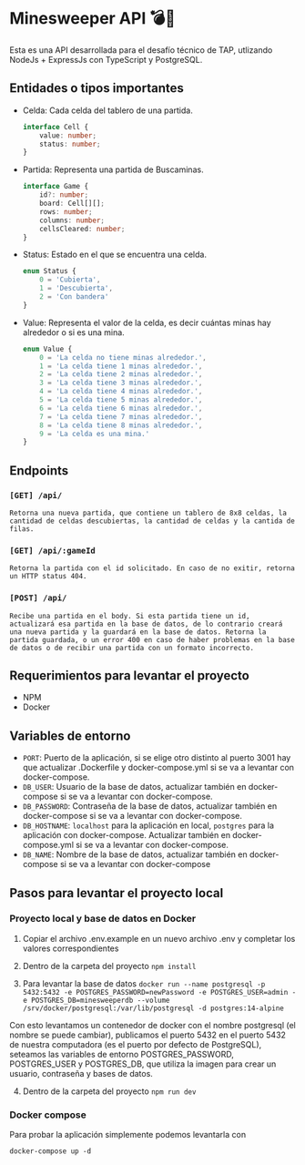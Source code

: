 # Minesweeper API 💣🚩

Esta es una API desarrollada para el desafío técnico de TAP, utlizando NodeJs + ExpressJs con TypeScript y PostgreSQL.

## Entidades o tipos importantes

- Celda: Cada celda del tablero de una partida.
    ```typescript
    interface Cell {
        value: number;
        status: number;
    }
    ```
- Partida: Representa una partida de Buscaminas.

    ```typescript
    interface Game {
        id?: number;
        board: Cell[][];
        rows: number;
        columns: number;
        cellsCleared: number;
    }
    ```

- Status: Estado en el que se encuentra una celda.

    ```typescript
    enum Status {
        0 = 'Cubierta',
        1 = 'Descubierta',
        2 = 'Con bandera'
    }
    ```

- Value: Representa el valor de la celda, es decir cuántas minas hay alrededor o si es una mina.

    ```typescript
    enum Value {
        0 = 'La celda no tiene minas alrededor.',
        1 = 'La celda tiene 1 minas alrededor.',
        2 = 'La celda tiene 2 minas alrededor.',
        3 = 'La celda tiene 3 minas alrededor.',
        4 = 'La celda tiene 4 minas alrededor.',
        5 = 'La celda tiene 5 minas alrededor.',
        6 = 'La celda tiene 6 minas alrededor.',
        7 = 'La celda tiene 7 minas alrededor.',
        8 = 'La celda tiene 8 minas alrededor.',
        9 = 'La celda es una mina.'
    }
    ```

## Endpoints
### `[GET] /api/`
    Retorna una nueva partida, que contiene un tablero de 8x8 celdas, la cantidad de celdas descubiertas, la cantidad de celdas y la cantida de filas.

### `[GET] /api/:gameId`
    Retorna la partida con el id solicitado. En caso de no exitir, retorna un HTTP status 404.

### `[POST] /api/`
    Recibe una partida en el body. Si esta partida tiene un id, actualizará esa partida en la base de datos, de lo contrario creará una nueva partida y la guardará en la base de datos. Retorna la partida guardada, o un error 400 en caso de haber problemas en la base de datos o de recibir una partida con un formato incorrecto.


## Requerimientos para levantar el proyecto
 - NPM
 - Docker

## Variables de entorno

- `PORT`: Puerto de la aplicación, si se elige otro distinto al puerto 3001 hay que actualizar .Dockerfile y docker-compose.yml si se va a levantar con docker-compose.
- `DB_USER`: Usuario de la base de datos, actualizar también en docker-compose si se va a levantar con docker-compose.
- `DB_PASSWORD`: Contraseña de la base de datos, actualizar también en docker-compose si se va a levantar con docker-compose.
- `DB_HOSTNAME`:  `localhost` para la aplicación en local, `postgres` para la aplicación con docker-compose. Actualizar también en docker-compose.yml si se va a levantar con docker-compose.
- `DB_NAME`: Nombre de la base de datos, actualizar también en docker-compose si se va a levantar con docker-compose


## Pasos para levantar el proyecto local

### Proyecto local y base de datos en Docker

1. Copiar el archivo .env.example en un nuevo archivo .env y completar los valores correspondientes

2. Dentro de la carpeta del proyecto `npm install`

3. Para levantar la base de datos 
`docker run --name postgresql -p 5432:5432 -e POSTGRES_PASSWORD=newPassword -e POSTGRES_USER=admin -e POSTGRES_DB=minesweeperdb --volume /srv/docker/postgresql:/var/lib/postgresql -d postgres:14-alpine`

Con esto levantamos un contenedor de docker con el nombre postgresql (el nombre se puede cambiar), publicamos el puerto 5432 en el puerto 5432 de nuestra computadora (es el puerto por defecto de PostgreSQL), seteamos las variables de entorno POSTGRES_PASSWORD, POSTGRES_USER y POSTGRES_DB, que utiliza la imagen para crear un usuario, contraseña y bases de datos. 

4. Dentro de la carpeta del proyecto `npm run dev`

### Docker compose

Para probar la aplicación simplemente podemos levantarla con 

`docker-compose up -d`
